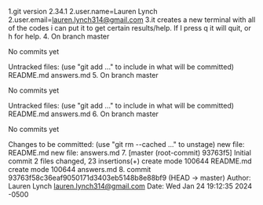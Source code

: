 1.git version 2.34.1
2.user.name=Lauren Lynch
2.user.email=lauren.lynch314@gmail.com
3.it creates a new terminal with all of the codes i can put it to get certain results/help. If I press q it will quit, or h for help. 
4. 
On branch master

No commits yet

Untracked files:
  (use "git add <file>..." to include in what will be committed)
	README.md
	answers.md
5.
On branch master

No commits yet

Untracked files:
  (use "git add <file>..." to include in what will be committed)
	README.md
	answers.md
6.
On branch master

No commits yet

Changes to be committed:
  (use "git rm --cached <file>..." to unstage)
	new file:   README.md
	new file:   answers.md
7.
[master (root-commit) 93763f5] Initial commit
 2 files changed, 23 insertions(+)
 create mode 100644 README.md
 create mode 100644 answers.md
 8.
 commit 93763f58c36eaf9050171d3403eb5148b8e88bf9 (HEAD -> master)
Author: Lauren Lynch <lauren.lynch314@gmail.com>
Date:   Wed Jan 24 19:12:35 2024 -0500

